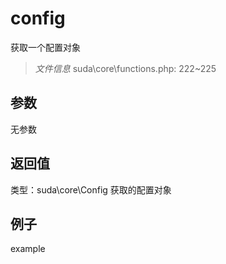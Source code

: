 # config
获取一个配置对象
> *文件信息* suda\core\functions.php: 222~225

## 参数

无参数

## 返回值
类型：suda\core\Config
 获取的配置对象

## 例子

example